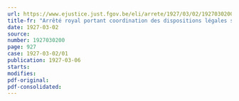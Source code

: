 ```yaml
---
url: https://www.ejustice.just.fgov.be/eli/arrete/1927/03/02/1927030200/justel
title-fr: "Arrêté royal portant coordination des dispositions légales sur les taxes assimilées au timbre"
date: 1927-03-02
source:
number: 1927030200
page: 927
case: 1927-03-02/01
publication: 1927-03-06
starts:
modifies:
pdf-original:
pdf-consolidated:
---
```


